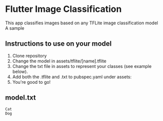 # Flutter Image Classification

This app classifies images based on any TFLite image classification model
A sample

## Instructions to use on your model

1. Clone repository
2. Change the model in assets/tflite/[name].tflite
3. Change the txt file in assets to represent your classes (see example below).
4. Add both the .tflite and .txt to pubspec.yaml under assets:
5. You're good to go!

## model.txt

```
Cat
Dog
```
